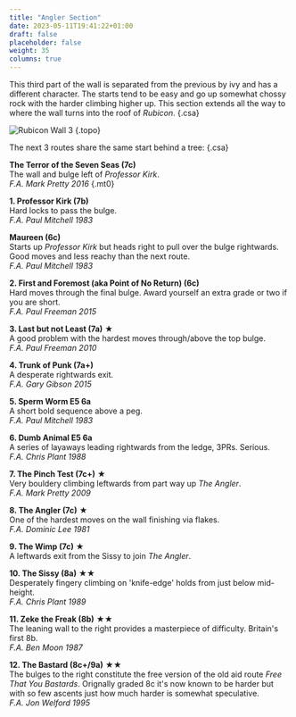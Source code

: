 ```yaml
---
title: "Angler Section"
date: 2023-05-11T19:41:22+01:00
draft: false
placeholder: false
weight: 35
columns: true
---
```



This third part of the wall is separated from the previous by ivy and has a different character. The starts tend to be easy and go up somewhat chossy rock with the harder climbing higher up. This section extends all the way to where the wall turns into the roof of *Rubicon*.
{.csa}

![Rubicon Wall 3](/img/peak/water-cum-jolly/wcj-angler-left.jpg)
{.topo}

The next 3 routes share the same start behind a tree:
{.csa}

**The Terror of the Seven Seas (7c)**  
The wall and bulge left of *Professor Kirk*.  
*F.A. Mark Pretty 2016*
{.mt0}

**1. Professor Kirk (7b)**  
Hard locks to pass the bulge.  
*F.A. Paul Mitchell 1983*

**Maureen (6c)**  
Starts up *Professor Kirk* but heads right to pull over the bulge rightwards. Good moves and less reachy than the next route.  
*F.A. Paul Mitchell 1983*

**2. First and Foremost (aka Point of No Return) (6c)**  
Hard moves through the final bulge. Award yourself an extra grade or two if you are short.  
*F.A. Paul Freeman 2015*

**3. Last but not Least (7a)** ★  
A good problem with the hardest moves through/above the top bulge.  
*F.A. Paul Freeman 2010*

**4. Trunk of Punk (7a+)**  
A desperate rightwards exit.  
*F.A. Gary Gibson 2015*

**5. Sperm Worm E5 6a**  
A short bold sequence above a peg.  
*F.A. Paul Mitchell 1983*

**6. Dumb Animal E5 6a**  
A series of layaways leading rightwards from the ledge, 3PRs. Serious.  
*F.A. Chris Plant 1988*

**7. The Pinch Test (7c+)** ★  
Very bouldery climbing leftwards from part way up *The Angler*.  
*F.A. Mark Pretty 2009*

**8. The Angler (7c)** ★  
One of the hardest moves on the wall finishing via flakes.  
*F.A. Dominic Lee 1981*

**9. The Wimp (7c)** ★  
A leftwards exit from the Sissy to join *The Angler*.

**10. The Sissy (8a)** ★★  
Desperately fingery climbing on 'knife-edge' holds from just below mid-height.  
*F.A. Chris Plant 1989*

**11. Zeke the Freak (8b)** ★★  
The leaning wall to the right provides a masterpiece of difficulty. Britain's first 8b.  
*F.A. Ben Moon 1987*

**12. The Bastard (8c+/9a)** ★★  
The bulges to the right constitute the free version of the old aid route *Free That You Bastards*. Orignally graded 8c it's now known to be harder but with so few ascents just how much harder is somewhat speculative.  
*F.A. Jon Welford 1995*

